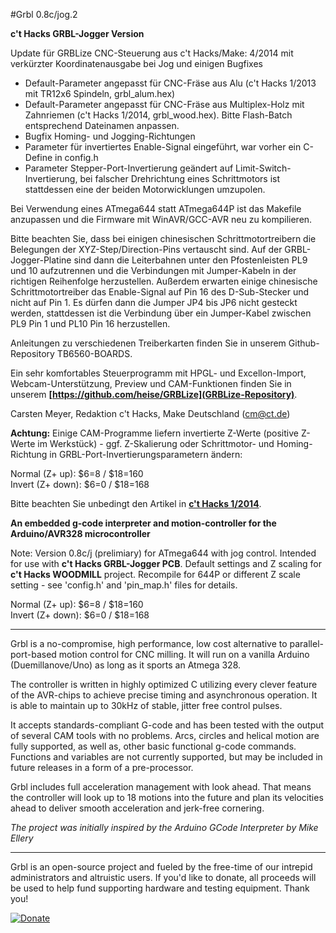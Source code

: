 #Grbl 0.8c/jog.2 

**c't Hacks GRBL-Jogger Version**

Update für GRBLize CNC-Steuerung aus c't Hacks/Make: 4/2014 mit verkürzter Koordinatenausgabe bei Jog und einigen Bugfixes

- Default-Parameter angepasst für CNC-Fräse aus Alu (c't Hacks 1/2013 mit TR12x6 Spindeln, grbl_alum.hex) 
- Default-Parameter angepasst für CNC-Fräse aus Multiplex-Holz mit Zahnriemen (c't Hacks 1/2014, grbl_wood.hex). Bitte Flash-Batch entsprechend Dateinamen anpassen.
- Bugfix Homing- und Jogging-Richtungen
- Parameter für invertiertes Enable-Signal eingeführt, war vorher ein C-Define in config.h
- Parameter Stepper-Port-Invertierung geändert auf Limit-Switch-Invertierung, bei falscher Drehrichtung eines Schrittmotors ist stattdessen eine der beiden Motorwicklungen umzupolen.

Bei Verwendung eines ATmega644 statt ATmega644P ist das Makefile anzupassen und die Firmware mit WinAVR/GCC-AVR neu zu 
kompilieren.

Bitte beachten Sie, dass bei einigen chinesischen Schrittmotortreibern die Belegungen der XYZ-Step/Direction-Pins 
vertauscht sind. Auf der GRBL-Jogger-Platine sind dann die Leiterbahnen unter den Pfostenleisten PL9 und 10 
aufzutrennen und die Verbindungen mit Jumper-Kabeln in der richtigen Reihenfolge herzustellen. Außerdem erwarten einige 
chinesische Schrittmotortreiber das Enable-Signal auf Pin 16 des D-Sub-Stecker und nicht auf Pin 1. Es dürfen dann die 
Jumper JP4 bis JP6 nicht gesteckt werden, stattdessen ist die Verbindung über ein Jumper-Kabel zwischen PL9 Pin 1 und 
PL10 Pin 16 herzustellen.

Anleitungen zu verschiedenen Treiberkarten finden Sie in unserem Github-Repository TB6560-BOARDS. 

Ein sehr komfortables Steuerprogramm mit HPGL- und Excellon-Import, Webcam-Unterstützung, Preview und 
CAM-Funktionen finden Sie in unserem **[https://github.com/heise/GRBLize](GRBLize-Repository)**. 

Carsten Meyer, Redaktion c't Hacks, Make Deutschland (cm@ct.de)


**Achtung:** Einige CAM-Programme liefern invertierte Z-Werte (positive Z-Werte im Werkstück) - ggf. Z-Skalierung oder Schrittmotor- und Homing-Richtung in GRBL-Port-Invertierungsparametern ändern:

Normal (Z+ up): $6=8 / $18=160<br>
Invert (Z+ down): $6=0 / $18=168<br>

Bitte beachten Sie unbedingt den Artikel in **[c't Hacks 1/2014](http://heise.de/-2109420)**.


**An embedded g-code interpreter and motion-controller for the Arduino/AVR328 microcontroller**

Note: Version 0.8c/j (prelimiary) for ATmega644 with jog control. Intended for 
use with **c't Hacks GRBL-Jogger PCB**. Default settings and Z scaling for **c't 
Hacks WOODMILL** project. Recompile for 644P or different Z scale setting - see 
'config.h' and 'pin_map.h' files for details.

Normal (Z+ up): $6=8 / $18=160<br>
Invert (Z+ down): $6=0 / $18=168<br>

------------

Grbl is a no-compromise, high performance, low cost alternative to parallel-port-based motion control for CNC milling. It will run on a vanilla Arduino (Duemillanove/Uno) as long as it sports an Atmega 328. 

The controller is written in highly optimized C utilizing every clever feature of the AVR-chips to achieve precise timing and asynchronous operation. It is able to maintain up to 30kHz of stable, jitter free control pulses.

It accepts standards-compliant G-code and has been tested with the output of several CAM tools with no problems. Arcs, circles and helical motion are fully supported, as well as, other basic functional g-code commands. Functions and variables are not currently supported, but may be included in future releases in a form of a pre-processor.

Grbl includes full acceleration management with look ahead. That means the controller will look up to 18 motions into the future and plan its velocities ahead to deliver smooth acceleration and jerk-free cornering.

_The project was initially inspired by the Arduino GCode Interpreter by Mike Ellery_

-------------

Grbl is an open-source project and fueled by the free-time of our intrepid administrators and altruistic users. If you'd like to donate, all proceeds will be used to help fund supporting hardware and testing equipment. Thank you!

[![Donate](https://www.paypalobjects.com/en_US/i/btn/btn_donate_LG.gif)](https://www.paypal.com/cgi-bin/webscr?cmd=_s-xclick&hosted_button_id=YNQZV7GRGQKVY)


